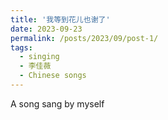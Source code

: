 ```yaml
---
title: '我等到花儿也谢了'
date: 2023-09-23
permalink: /posts/2023/09/post-1/
tags:
  - singing
  - 李佳薇
  - Chinese songs
---
```


A song sang by myself
